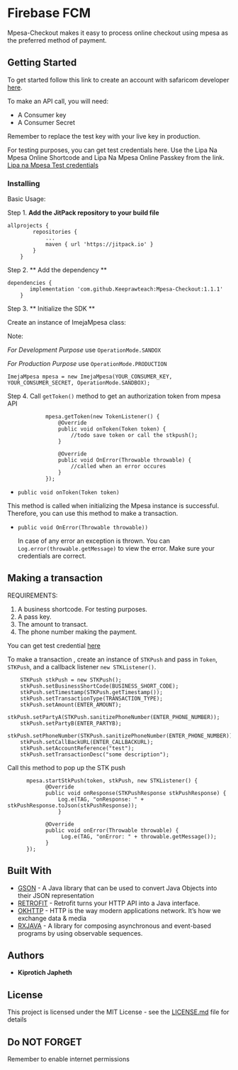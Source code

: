 # Firebase FCM

Mpesa-Checkout makes it easy to process online checkout using mpesa as the preferred method of payment.

## Getting Started

To get started follow this link to create an account with safaricom developer
[here](https://developer.safaricom.co.ke/).

To make an API call, you will need:
* A Consumer key
* A Consumer Secret
 
Remember to replace the test key with your live key in production.

For testing purposes, you can get test credentials here. Use the Lipa Na Mpesa Online Shortcode 
and Lipa Na Mpesa Online Passkey from the link.
[Lipa na Mpesa Test credentials](https://developer.safaricom.co.ke/test_credentials)

### Installing

Basic Usage:

Step 1. **Add the JitPack repository to your build file**

```
allprojects {
		repositories {
			...
			maven { url 'https://jitpack.io' }
		}
	}
```

Step 2. ** Add the dependency **

```
dependencies {
	   implementation 'com.github.Keeprawteach:Mpesa-Checkout:1.1.1'
	}
```

Step 3. ** Initialize the SDK **

Create an instance of ImejaMpesa class: 

Note: 

*For Development Purpose* use ```OperationMode.SANDOX``` 

*For Production Purpose*  use ```OperationMode.PRODUCTION``` 

```
ImejaMpesa mpesa = new ImejaMpesa(YOUR_CONSUMER_KEY, YOUR_CONSUMER_SECRET, OperationMode.SANDBOX);
```

Step 4. Call `getToken()` method to get an authorization token from mpesa API

```
            mpesa.getToken(new TokenListener() {
                @Override
                public void onToken(Token token) {
                    //todo save token or call the stkpush();
                }

                @Override
                public void OnError(Throwable throwable) {
                    //called when an error occures
                }
            });
```

* ```public void onToken(Token token)```

This method is called when initializing the Mpesa instance is successful.
Therefore, you can use this method to make a transaction.

* ```public void OnError(Throwable throwable))```

    In case of any error an exception is thrown. You can `Log.error(throwable.getMessage)`
     to view the error. Make sure your credentials are correct.


## Making a transaction
REQUIREMENTS:
1. A business shortcode. For testing purposes.
2. A pass key. 
3. The amount to transact.
4. The phone number making the payment.

You can get test credential [here](https://developer.safaricom.co.ke/test_credentials)

To make a transaction , create an instance of `STKPush` and pass in `Token`, `STKPush`, and 
a callback listener `new STKListener()`.

```
    STKPush stkPush = new STKPush();
    stkPush.setBusinessShortCode(BUSINESS_SHORT_CODE);
    stkPush.setTimestamp(STKPush.getTimestamp());
    stkPush.setTransactionType(TRANSACTION_TYPE);
    stkPush.setAmount(ENTER_AMOUNT);
    stkPush.setPartyA(STKPush.sanitizePhoneNumber(ENTER_PHONE_NUMBER));
    stkPush.setPartyB(ENTER_PARTYB);
    stkPush.setPhoneNumber(STKPush.sanitizePhoneNumber(ENTER_PHONE_NUMBER));
    stkPush.setCallBackURL(ENTER_CALLBACKURL);
    stkPush.setAccountReference("test");
    stkPush.setTransactionDesc("some description");
```
 Call this method to pop up the STK push
 
```
      mpesa.startStkPush(token, stkPush, new STKListener() {
            @Override
            public void onResponse(STKPushResponse stkPushResponse) {
                Log.e(TAG, "onResponse: " + stkPushResponse.toJson(stkPushResponse));
                }
 
            @Override
            public void onError(Throwable throwable) {
                 Log.e(TAG, "onError: " + throwable.getMessage());
            }
      });
```


## Built With

* [GSON](https://github.com/google/gson/) - A Java library that can be used to convert Java Objects into their JSON representation
* [RETROFIT](http://square.github.io/retrofit/) - Retrofit turns your HTTP API into a Java interface.
* [OKHTTP](http://square.github.io/okhttp/) - HTTP is the way modern applications network. It’s how we exchange data & media
* [RXJAVA](https://github.com/ReactiveX/RxJava/) - A library for composing asynchronous and event-based programs by using observable sequences.


## Authors

* **Kiprotich Japheth**

## License

This project is licensed under the MIT License - see the [LICENSE.md](LICENSE.md) file for details

## Do NOT FORGET

Remember to enable internet permissions

